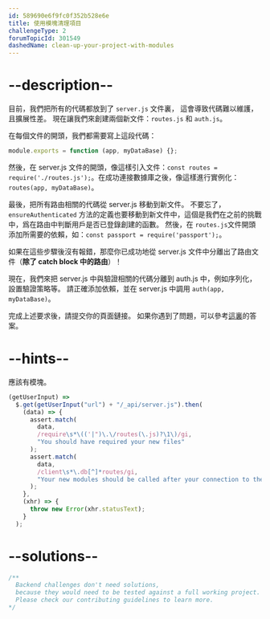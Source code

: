```yaml
---
id: 589690e6f9fc0f352b528e6e
title: 使用模塊清理項目
challengeType: 2
forumTopicId: 301549
dashedName: clean-up-your-project-with-modules
---
```


# --description--

目前，我們把所有的代碼都放到了 `server.js` 文件裏， 這會導致代碼難以維護，且擴展性差。 現在讓我們來創建兩個新文件：`routes.js` 和 `auth.js`。

在每個文件的開頭，我們都需要寫上這段代碼：

```js
module.exports = function (app, myDataBase) {};
```

然後，在 server.js 文件的開頭，像這樣引入文件：`const routes = require('./routes.js');`。在成功連接數據庫之後，像這樣進行實例化：`routes(app, myDataBase)`。

最後，把所有路由相關的代碼從 server.js 移動到新文件。 不要忘了，`ensureAuthenticated` 方法的定義也要移動到新文件中，這個是我們在之前的挑戰中，爲在路由中判斷用戶是否已登錄創建的函數。 然後，在 `routes.js`文件開頭添加所需要的依賴，如：`const passport = require('passport');`。

如果在這些步驟後沒有報錯，那麼你已成功地從 server.js 文件中分離出了路由文件（**除了 catch block 中的路由**）！

現在，我們來把 server.js 中與驗證相關的代碼分離到 auth.js 中，例如序列化，設置驗證策略等。 請正確添加依賴，並在 server.js 中調用 `auth(app, myDataBase)`。

完成上述要求後，請提交你的頁面鏈接。 如果你遇到了問題，可以參考[這裏](https://gist.github.com/camperbot/2d06ac5c7d850d8cf073d2c2c794cc92)的答案。

# --hints--

應該有模塊。

```js
(getUserInput) =>
  $.get(getUserInput("url") + "/_api/server.js").then(
    (data) => {
      assert.match(
        data,
        /require\s*\(('|")\.\/routes(\.js)?\1\)/gi,
        "You should have required your new files"
      );
      assert.match(
        data,
        /client\s*\.db[^]*routes/gi,
        "Your new modules should be called after your connection to the database"
      );
    },
    (xhr) => {
      throw new Error(xhr.statusText);
    }
  );
```

# --solutions--

```js
/**
  Backend challenges don't need solutions, 
  because they would need to be tested against a full working project. 
  Please check our contributing guidelines to learn more.
*/
```
